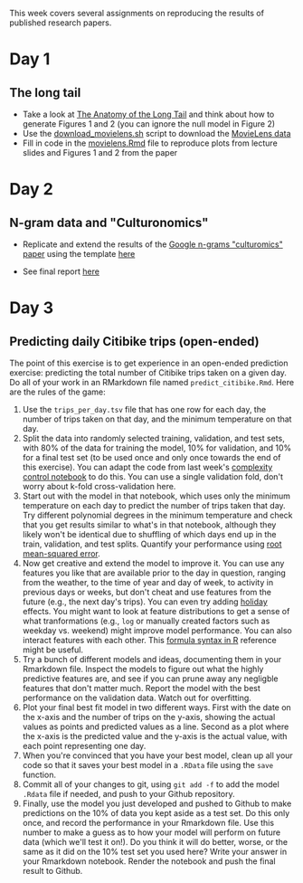 This week covers several assignments on reproducing the results of published research papers.

# Day 1

## The long tail

* Take a look at [The Anatomy of the Long Tail](https://5harad.com/papers/long_tail.pdf) and think about how to generate Figures 1 and 2 (you can ignore the null model in Figure 2)
* Use the [download_movielens.sh](download_movielens.sh) script to download the [MovieLens data](http://grouplens.org/datasets/movielens/)
* Fill in code in the [movielens.Rmd](https://rawcdn.githack.com/GabyMartinez/coursework/3677f31be5f4b74321ade1315713b1f1cf938b60/week3/day1/movielens.html) file to reproduce plots from lecture slides and Figures 1 and 2 from the paper

# Day 2

## N-gram data and "Culturonomics"

* Replicate and extend the results of the [Google n-grams "culturomics" paper](https://science.sciencemag.org/content/331/6014/176) using the template [here](ngrams/)

* See final report [here](https://rawcdn.githack.com/GabyMartinez/coursework/f531f77e49e70391eecea599dd4e19717e9531e6/week3/ngrams/05_final_report.html) 

# Day 3

## Predicting daily Citibike trips (open-ended)

The point of this exercise is to get experience in an open-ended prediction exercise: predicting the total number of Citibike trips taken on a given day. Do all of your work in an RMarkdown file named `predict_citibike.Rmd`. Here are the rules of the game:

1. Use the `trips_per_day.tsv` file that has one row for each day, the number of trips taken on that day, and the minimum temperature on that day.
2. Split the data into randomly selected training, validation, and test sets, with 80% of the data for training the model, 10% for validation, and 10% for a final test set (to be used once and only once towards the end of this exercise). You can adapt the code from last week's [complexity control notebook](../week2/complexity_control.ipynb) to do this. You can use a single validation fold, don't worry about k-fold cross-validation here.
3. Start out with the model in that notebook, which uses only the minimum temperature on each day to predict the number of trips taken that day. Try different polynomial degrees in the minimum temperature and check that you get results similar to what's in that notebook, although they likely won't be identical due to shuffling of which days end up in the train, validation, and test splits. Quantify your performance using [root mean-squared error](https://www.kaggle.com/wiki/RootMeanSquaredError).
4. Now get creative and extend the model to improve it. You can use any features you like that are available prior to the day in question, ranging from the weather, to the time of year and day of week, to activity in previous days or weeks, but don't cheat and use features from the future (e.g., the next day's trips). You can even try adding [holiday](https://gist.github.com/shivaas/4758439) effects. You might want to look at feature distributions to get a sense of what tranformations (e.g., ``log`` or manually created factors such as weekday vs. weekend) might improve model performance. You can also interact features with each other. This [formula syntax in R](https://cran.r-project.org/doc/manuals/R-intro.html#Formulae-for-statistical-models) reference might be useful.
5. Try a bunch of different models and ideas, documenting them in your Rmarkdown file. Inspect the models to figure out what the highly predictive features are, and see if you can prune away any negligble features that don't matter much. Report the model with the best performance on the validation data. Watch out for overfitting.
6. Plot your final best fit model in two different ways. First with the date on the x-axis and the number of trips on the y-axis, showing the actual values as points and predicted values as a line. Second as a plot where the x-axis is the predicted value and the y-axis is the actual value, with each point representing one day.
7. When you're convinced that you have your best model, clean up all your code so that it saves your best model in a ``.RData`` file using the `save` function.
8. Commit all of your changes to git, using ``git add -f`` to add the model ``.Rdata`` file if needed, and push to your Github repository.
9. Finally, use the model you just developed and pushed to Github to make predictions on the 10% of data you kept aside as a test set. Do this only once, and record the performance in your Rmarkdown file. Use this number to make a guess as to how your model will perform on future data (which we'll test it on!). Do you think it will do better, worse, or the same as it did on the 10% test set you used here? Write your answer in your Rmarkdown notebook. Render the notebook and push the final result to Github.

<!--
8. Write a new file that loads in the [weather data for new days](weather_2015.csv) and your saved model, and predicts the number of trips for each day (see [load_trips.R](../week1/load_trips.R) for code snippets to load in the weather data).
9. Modify the [download_trips.sh](../week1/download_trips.sh) script to download trips from 2015 (instead of 2014). 
10. Compute the RMSE between the actual and predicted trips for 2015 and compare the results to what you found with cross-validation.
11. Pair up with a partner who has a different model, run their model, and evaluate the predictions it makes for the 2015 data.
-->
